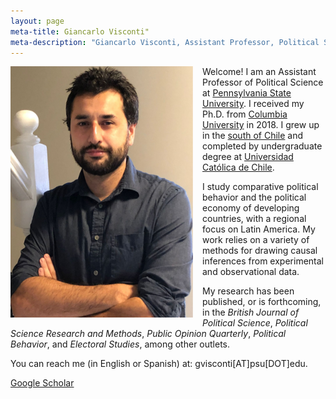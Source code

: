 ```yaml
---
layout: page
meta-title: Giancarlo Visconti"
meta-description: "Giancarlo Visconti, Assistant Professor, Political Science, PSU, Penn State, Pennsylvania State University, Purdue University, Columbia University"
---
```


<head>
  <title> Giancarlo Visconti </title>
  <meta name="author" content="Giancarlo Visconti">
  <meta name="description" content="Giancarlo Visconti's webpage">
  <meta name="title" content="Giancarlo Visconti, Penn State">
  <meta name="keywords" content="Giancarlo Visconti, Columbia, Purdue, Pennsylvania, Penn State, PSU, Chile, Political Science">
  <meta name="tags" content="Giancarlo Visconti, Columbia, Purdue, Pennsylvania, Penn State, PSU, Chile, Political Science, Disasters, Crime, Economic">
  <meta http-equiv="content-type" content="text/html;charset=UTF-8">
</head>

<img src="/img/bio2.png" alt="Giancarlo" style="float:left;width:292px;height:402px; margin-right:15px; margin-bottom:15px">

Welcome! I am an Assistant Professor of Political Science at [Pennsylvania State University](https://polisci.la.psu.edu/). I received my Ph.D. from [Columbia University](https://polisci.columbia.edu/) in 2018. I grew up in the [south of Chile](https://www.gochile.cl/en/puerto-varas/) and completed by undergraduate degree at [Universidad Católica de Chile](http://www.cienciapolitica.uc.cl/).

I study comparative political behavior and the political economy of developing countries, with a regional focus on Latin America. My work relies on a variety of methods for drawing causal inferences from experimental and observational data. 

My research has been published, or is forthcoming, in the *British Journal of Political Science*, *Political Science Research and Methods*, *Public Opinion Quarterly*, *Political Behavior*, and *Electoral Studies*, among other outlets.

You can reach me (in English or Spanish) at: gvisconti[AT]psu[DOT]edu.

[Google Scholar](https://scholar.google.com/citations?hl=en&user=IYungBYAAAAJ&scilu=&scisig=AMD79ooAAAAAXRGfIK8Deuk3aIMhnVdfebQr0KVNwo_d&gmla=AJsN-F7TdMS3DiqRXhrzPMRLgtkQRs52l9RrS3c5pMTevOpu91oHkeMBoql5ZbmIgGrhaHvIDuhdN-O9LgGQaMjZZtpEe5SppAPsEgrt3uXyHgM3-2nyOtE&sciund=11565639192183004832)


